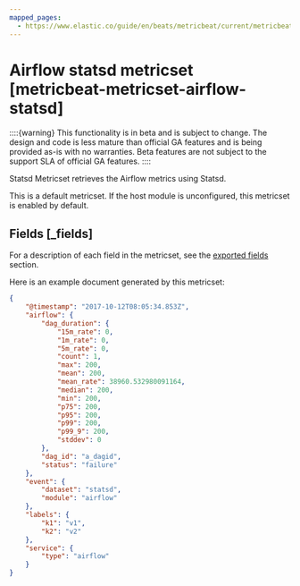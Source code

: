 ```yaml
---
mapped_pages:
  - https://www.elastic.co/guide/en/beats/metricbeat/current/metricbeat-metricset-airflow-statsd.html
---
```


# Airflow statsd metricset [metricbeat-metricset-airflow-statsd]

::::{warning}
This functionality is in beta and is subject to change. The design and code is less mature than official GA features and is being provided as-is with no warranties. Beta features are not subject to the support SLA of official GA features.
::::


Statsd Metricset retrieves the Airflow metrics using Statsd.

This is a default metricset. If the host module is unconfigured, this metricset is enabled by default.

## Fields [_fields]

For a description of each field in the metricset, see the [exported fields](/reference/metricbeat/exported-fields-airflow.md) section.

Here is an example document generated by this metricset:

```json
{
    "@timestamp": "2017-10-12T08:05:34.853Z",
    "airflow": {
        "dag_duration": {
            "15m_rate": 0,
            "1m_rate": 0,
            "5m_rate": 0,
            "count": 1,
            "max": 200,
            "mean": 200,
            "mean_rate": 38960.532980091164,
            "median": 200,
            "min": 200,
            "p75": 200,
            "p95": 200,
            "p99": 200,
            "p99_9": 200,
            "stddev": 0
        },
        "dag_id": "a_dagid",
        "status": "failure"
    },
    "event": {
        "dataset": "statsd",
        "module": "airflow"
    },
    "labels": {
        "k1": "v1",
        "k2": "v2"
    },
    "service": {
        "type": "airflow"
    }
}
```
